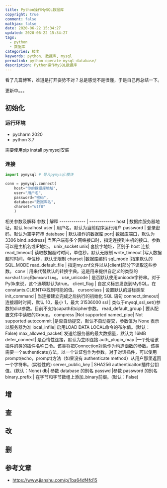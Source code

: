```yaml
---
title: Python操作MySQL数据库
copyright: true
comment: false
mathjax: false
date: 2020-06-22 15:34:27
updated: 2020-06-22 15:34:27
tags:
  - python
  - 数据库
categories: 技术
keywords: python, 数据库, mysql
permalink: python-operate-mysql-database/
description: Python操作MySQL数据库
---
```

看了几篇博客，难道是打开姿势不对？总是感觉不是很懂，于是自己再总结一下。

更新中。。。

<!-- more -->

## 初始化

### 运行环境

- pycharm 2020
- python 3.7

需要使用pip install pymysql安装

### 连接

```python
import pymysql # 导入pymysql模块

conn = pymysql.connect(
    host="你的数据库地址",
    user="用户名",
    password="密码",
    database="数据库名",
    charset="utf8"
    )
```

相关参数及解释
参数  | 解释
------------- | -------------
host  | 数据库服务器地址，默认 localhost
user  |  用户名，默认为当前程序运行用户
password |  登录密码，默认为空字符串
database | 默认操作的数据库
port| 数据库端口，默认为 3306
bind_address| 当客户端有多个网络接口时，指定连接到主机的接口。参数可以是主机名或IP地址。
unix_socket unix| 套接字地址，区别于 host 连接
read_timeout| 读取数据超时时间，单位秒，默认无限制
write_timeout |写入数据超时时间，单位秒，默认无限制
charset |数据库编码
sql_mode |指定默认的 SQL_MODE
read_default_file | 指定my.cnf文件以从[client]部分下读取这些参数。
conv | 用来代替默认的转换字典。这是用来提供自定义的类型的`marshalling`和`unmaraling`。
use_unicode | 是否默认使用unicode字符串。对于Py3k来说，这个选项默认为true。
client_flag | 自定义标志发送到MySQL。在constants.CLIENT中找到可能的值。
cursorclass | 设置默认的游标类型
init_command | 当连接建立完成之后执行的初始化 SQL 语句
connect_timeout| 连接超时时间，默认 10，最小 1，最大 31536000
ssl | 类似于mysql_ssl_set()参数的dict参数。目前不支持capath和cipher参数。
read_default_group | 要从配置文件中读取的Group。
compress |Not supported
named_pipe| Not supported
autocommit |是否自动提交，默认不自动提交，参数值为 None 表示以服务器为准
local_infile| 启用LOAD DATA LOCAL命令的布尔值。(默认：False)
max_allowed_packet| 发送给服务器的最大数据量，默认为 16MB
defer_connect| 是否惰性连接，默认为立即连接
auth_plugin_map |一个处理该插件的类的插件名称口令。该类将把Connection对象作为构造函数的参数。该类需要一个authenticate方法，以一个认证包作为参数。对于对话插件，可以使用 prompt(echo，prompt)方法（如果没有 authenticate method）从用户那里返回一个字符串。(实验性的)
server_public_key | SHA256 authenticaiton插件公钥值。(默认：None)
db| 参数 database 的别名
passwd |参数 password 的别名
binary_prefix | 在字节和字节数组上添加_binary前缀。(默认：False)

## 增

## 查

## 改

## 删

## 参考文章

- <https://www.jianshu.com/p/1ba64df4fd15>
